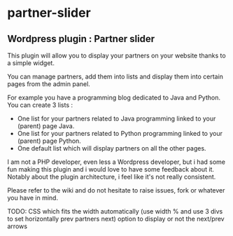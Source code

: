 partner-slider
==============

Wordpress plugin : Partner slider
---------------------------------

This plugin will allow you to display your partners on your website thanks to a simple widget.

You can manage partners, add them into lists and display them into certain pages from the admin panel.

For example you have a programming blog dedicated to Java and Python. You can create 3 lists :
 - One list for your partners related to Java programming linked to your (parent) page Java.
 - One list for your partners related to Python programming linked to your (parent) page Python.
 - One default list which will display partners on all the other pages.

I am not a PHP developer, even less a Wordpress developer,
but i had some fun making this plugin and i would love to have some feedback about it.
Notably about the plugin architecture, i feel like it's not really consistent.

Please refer to the wiki and do not hesitate to raise issues, fork or whatever you have in mind.


TODO:
CSS which fits the width automatically (use width % and use 3 divs to set horizontally prev partners next)
option to display or not the next/prev arrows